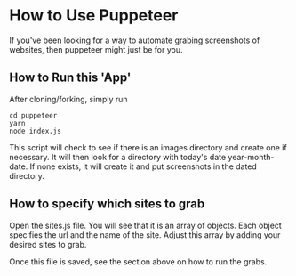 # How to Use Puppeteer

If you've been looking for a way to automate grabing screenshots of websites, then puppeteer might just be for you.

## How to Run this 'App'

After cloning/forking, simply run

```
cd puppeteer
yarn
node index.js
```

This script will check to see if there is an images directory and create one if necessary. It will then look for a directory with today's date year-month-date. If none exists, it will create it and put screenshots in the dated directory.

## How to specify which sites to grab

Open the sites.js file. You will see that it is an array of objects. Each object specifies the url and the name of the site. Adjust this array by adding your desired sites to grab.

Once this file is saved, see the section above on how to run the grabs.
